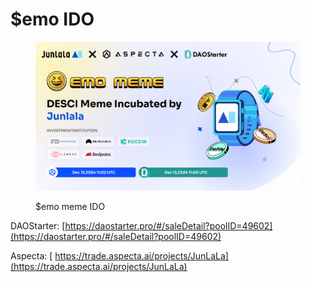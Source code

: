 # $emo IDO

<figure><img src="../../.gitbook/assets/img_v3_02ha_6c7bd4e2-2499-45ff-8973-ff34f7c9cf3h.jpg" alt=""><figcaption><p>$emo meme IDO</p></figcaption></figure>

DAOStarter: [https://daostarter.pro/#/saleDetail?poolID=49602](https://daostarter.pro/#/saleDetail?poolID=49602)

Aspecta: [
https://trade.aspecta.ai/projects/JunLaLa](https://trade.aspecta.ai/projects/JunLaLa)
